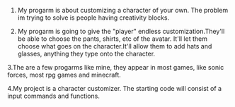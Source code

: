1. My progarm is about customizing a character of  your own. The problem im trying to solve is people having creativity blocks. 

2. My progarm is going to give the "player" endless customization.They'll be able to choose the pants, shirts, etc of the avatar. It'll let them choose what goes on the character.It'll allow them to add hats and glasses, anything they type onto the character.

3.The are a few progarms like mine, they appear in most games, like sonic forces, most rpg games and minecraft.

4.My project is a character customizer. The starting code will consist of a input commands and functions.
